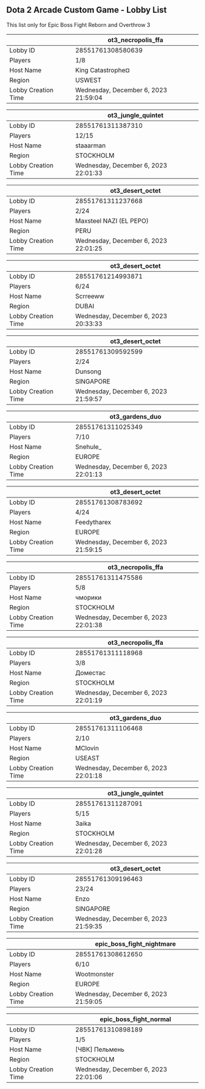 ## Dota 2 Arcade Custom Game - Lobby List

This list only for Epic Boss Fight Reborn and Overthrow 3

|  | ot3_necropolis_ffa |
| ------ | ------ |
| Lobby ID | 28551761308580639 |
| Players | 1/8 |
| Host Name | King Catastrophe¤ |
| Region | USWEST |
| Lobby Creation Time | Wednesday, December 6, 2023 21:59:04 |


|  | ot3_jungle_quintet |
| ------ | ------ |
| Lobby ID | 28551761311387310 |
| Players | 12/15 |
| Host Name | staaarman |
| Region | STOCKHOLM |
| Lobby Creation Time | Wednesday, December 6, 2023 22:01:33 |


|  | ot3_desert_octet |
| ------ | ------ |
| Lobby ID | 28551761311237668 |
| Players | 2/24 |
| Host Name | Maxsteel NAZI (EL PEPO) |
| Region | PERU |
| Lobby Creation Time | Wednesday, December 6, 2023 22:01:25 |


|  | ot3_desert_octet |
| ------ | ------ |
| Lobby ID | 28551761214993871 |
| Players | 6/24 |
| Host Name | Scrreeww |
| Region | DUBAI |
| Lobby Creation Time | Wednesday, December 6, 2023 20:33:33 |


|  | ot3_desert_octet |
| ------ | ------ |
| Lobby ID | 28551761309592599 |
| Players | 2/24 |
| Host Name | Dunsong |
| Region | SINGAPORE |
| Lobby Creation Time | Wednesday, December 6, 2023 21:59:57 |


|  | ot3_gardens_duo |
| ------ | ------ |
| Lobby ID | 28551761311025349 |
| Players | 7/10 |
| Host Name | Snehule_ |
| Region | EUROPE |
| Lobby Creation Time | Wednesday, December 6, 2023 22:01:13 |


|  | ot3_desert_octet |
| ------ | ------ |
| Lobby ID | 28551761308783692 |
| Players | 4/24 |
| Host Name | Feedytharex |
| Region | EUROPE |
| Lobby Creation Time | Wednesday, December 6, 2023 21:59:15 |


|  | ot3_necropolis_ffa |
| ------ | ------ |
| Lobby ID | 28551761311475586 |
| Players | 5/8 |
| Host Name | чморики |
| Region | STOCKHOLM |
| Lobby Creation Time | Wednesday, December 6, 2023 22:01:38 |


|  | ot3_necropolis_ffa |
| ------ | ------ |
| Lobby ID | 28551761311118968 |
| Players | 3/8 |
| Host Name | Доместас |
| Region | STOCKHOLM |
| Lobby Creation Time | Wednesday, December 6, 2023 22:01:19 |


|  | ot3_gardens_duo |
| ------ | ------ |
| Lobby ID | 28551761311106468 |
| Players | 2/10 |
| Host Name | MClovin |
| Region | USEAST |
| Lobby Creation Time | Wednesday, December 6, 2023 22:01:18 |


|  | ot3_jungle_quintet |
| ------ | ------ |
| Lobby ID | 28551761311287091 |
| Players | 5/15 |
| Host Name | 3aika |
| Region | STOCKHOLM |
| Lobby Creation Time | Wednesday, December 6, 2023 22:01:28 |


|  | ot3_desert_octet |
| ------ | ------ |
| Lobby ID | 28551761309196463 |
| Players | 23/24 |
| Host Name | Enzo |
| Region | SINGAPORE |
| Lobby Creation Time | Wednesday, December 6, 2023 21:59:35 |


|  | epic_boss_fight_nightmare |
| ------ | ------ |
| Lobby ID | 28551761308612650 |
| Players | 6/10 |
| Host Name | Wootmonster |
| Region | EUROPE |
| Lobby Creation Time | Wednesday, December 6, 2023 21:59:05 |


|  | epic_boss_fight_normal |
| ------ | ------ |
| Lobby ID | 28551761310898189 |
| Players | 1/5 |
| Host Name | [ЧВК] Пельмень |
| Region | STOCKHOLM |
| Lobby Creation Time | Wednesday, December 6, 2023 22:01:06 |


